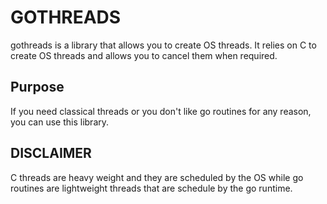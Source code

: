 # GOTHREADS 
gothreads is a library that allows you to create OS threads. It relies on C to create OS threads and allows you to cancel them when required. 

## Purpose 
If you need classical threads or you don't like go routines for any reason, you can use this library. 

## DISCLAIMER
C threads are heavy weight and they are scheduled by the OS while go routines are lightweight threads that are schedule by the go runtime. 